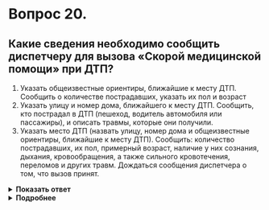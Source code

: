 # Вопрос 20.

## Какие сведения необходимо сообщить диспетчеру для вызова «Скорой медицинской помощи» при ДТП?

1. Указать общеизвестные ориентиры, ближайшие к месту ДТП. Сообщить о количестве пострадавших, указать их пол и возраст
2. Указать улицу и номер дома, ближайшего к месту ДТП. Сообщить, кто пострадал в ДТП (пешеход, водитель автомобиля или пассажиры), и описать травмы, которые они получили.
3. Указать место ДТП (назвать улицу, номер дома и общеизвестные ориентиры, ближайшие к месту ДТП). Сообщить: количество пострадавших, их пол, примерный возраст, наличие у них сознания, дыхания, кровообращения, а также сильного кровотечения, переломов и других травм. Дождаться сообщения диспетчера о том, что вызов принят.

<details>
<summary><b>Показать ответ</b></summary>
Правильный ответ: 3
</details>
<details>
<summary><b>Подробнее</b></summary>
Наиболее полная информация позволяет службе «Скорой медицинской помощи» определиться с количеством высылаемых бригад медицинских специалистов, их специализацией, упрощает выбор пути и сокращает время приезда автомобиля «Скорой медицинской помощи» и других служб.
</details>